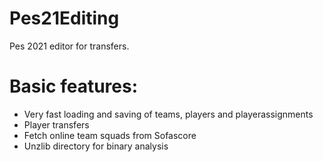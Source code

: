 # Pes21Editing

Pes 2021 editor for transfers.

# Basic features:
- Very fast loading and saving of teams, players and playerassignments
- Player transfers
- Fetch online team squads from Sofascore
- Unzlib directory for binary analysis
